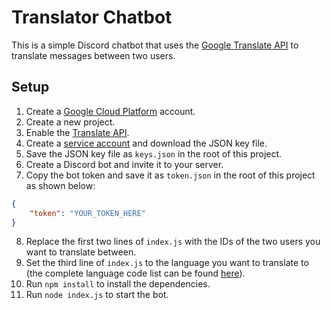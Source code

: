# Translator Chatbot

This is a simple Discord chatbot that uses the [Google Translate API](https://cloud.google.com/translate/) to translate messages between two users.

## Setup

1. Create a [Google Cloud Platform](https://cloud.google.com/) account.
2. Create a new project.
3. Enable the [Translate API](https://console.cloud.google.com/apis/library/translate.googleapis.com).
4. Create a [service account](https://console.cloud.google.com/iam-admin/serviceaccounts) and download the JSON key file.
5. Save the JSON key file as `keys.json` in the root of this project.
6. Create a Discord bot and invite it to your server.
7. Copy the bot token and save it as `token.json` in the root of this project as shown below:

```json
{
    "token": "YOUR_TOKEN_HERE"
}
```

8. Replace the first two lines of `index.js` with the IDs of the two users you want to translate between.
9. Set the third line of `index.js` to the language you want to translate to (the complete language code list can be found [here](https://cloud.google.com/translate/docs/languages)).
10. Run `npm install` to install the dependencies.
11. Run `node index.js` to start the bot.
